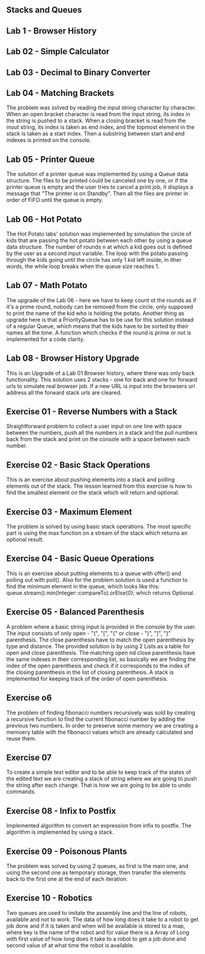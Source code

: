 Stacks and Queues
-

Lab 1 - Browser History
-

Lab 02 - Simple Calculator
-

Lab 03 - Decimal to Binary Converter
-

Lab 04 - Matching Brackets
-

The problem was solved by reading the input string character by character. When an open bracket character is read from the input string, its index in the string is pushed to a stack. When a closing bracket is read from the inout string, its index is taken as end index, and the topmost element in the stack is taken as a start index. Then a substring between start and end indexes is printed on the console. 

Lab 05 - Printer Queue
-

The solution of a printer queue was implemented by using a Queue data structure. The files to be printed could be canceled one by one, or if the printer queue is empty and the user tries to cancel a print job, it displays a message that "The printer is on Standby". Then all the files are printer in order of FIFO until the queue is empty. 

Lab 06 - Hot Potato
-

The Hot Potato labs' solution was implemented by simulation the circle of kids that are passing the hot potato between each other by using a queue data structure. The number of rounds n at which a kid goes out is defined by the user as a second input variable. The loop with the potato passing through the kids going until the circle has only 1 kid left inside, in ither words, the while loop breaks when the queue size reaches 1.

Lab 07 - Math Potato
-

The upgrade of the Lab 06 - here we have to keep count ot the rounds as if it's a prime round, nobody can be removed from the circle, only supposed to print the name of the kid who is holding the potato. Another thing as upgrade here is that a PriorityQueue has to be use for this solution instead of a regular Queue, which means that the kids have to be sorted by their names all the time. A function which checks if the round is prime or not is implemented for a code clarity. 

Lab 08 - Browser History Upgrade
-

This is an Upgrade of a Lab 01 Browser history, where there was only back functionality. This solution uses 2 stacks - one for back and one for forward urls to simulate real browser job. If a new URL is input into the browsers url address all the forward stack urls are cleared. 

Exercise 01 - Reverse Numbers with a Stack
-

Straightforward problem to collect a user input on one line with space between the numbers, push all the numbers in a stack and the pull numbers back from the stack and print on the console with a space between each number. 

Exercise 02 - Basic Stack Operations
-

This is an exercise about pushing elements into a stack and polling elements out of the stack. The lesson learned from this exercise is how to find the smallest element on the stack which will return and optional.

Exercise 03 - Maximum Element
-

The problem is solved by using basic stack operations. The most specific part is using the max function on a stream of the stack which returns an optional result. 

Exercise 04 - Basic Queue Operations
-

This is an exercise about putting elements to a queue with offer() and polling out with poll(). Also for the problem
solution is used a function to find the minimum element in the queue, which looks like this:
queue.stream().min(Integer::compareTo).orElse(0); which returns Optional.

Exercise 05 - Balanced Parenthesis
-

A problem where a basic string input is provided in the console by the user. The input consists of only open - "(", "[", "{" 
or close - ")", "]", "}" parenthesis. The close parenthesis have to match the open parenthesis by type and distance. 
The provided solution is by using 2 Lists as a table for open and close parenthesis. The matching open nd close parenthesis
have the same indexes in their corresponding list, so basically we are finding the index of the open parenthesis and check
if it corresponds to the index of the closing parenthesis in the list of closing parenthesis. A stack is implemented for 
keeping track of the order of open parenthesis.

Exercise o6
-

The problem of finding fibonacci numbers recursively was sold by creating a recursive function to find the current
fibonacci number by adding the previous two numbers. In order to preserve some memory we are creating a memoery table
with the fibonacci values which are already calculated and reuse them. 

Exercise 07
-

To create a simple text editor and to be able to keep track of the states of the edited text we are creating a stack of 
string where we are going to push the string after each change. That is how we are going to be able to undo commands.

Exercise 08 - Infix to Postfix
-

Implemented algorithm to convert an expression from infix to postfix. The algorithm is implemented by using a stack.

Exercise 09 - Poisonous Plants
-

The problem was solved by using 2 queues, as first is the main one, and using the second one as temporary storage, then
transfer the elements back to the first one at the end of each iteration. 

Exercise 10 - Robotics
-

Two queues are used to imitate the assembly line and the line of robots, available and not to work. The data of how long 
does it take to a robot to get job done and if it is taken and when will be available is stored to a map, where key is
the name of the robot and for value there is a Array of Long with first value of how long does it take to a robot to get
a job done and second value of at what time the robot is available. 